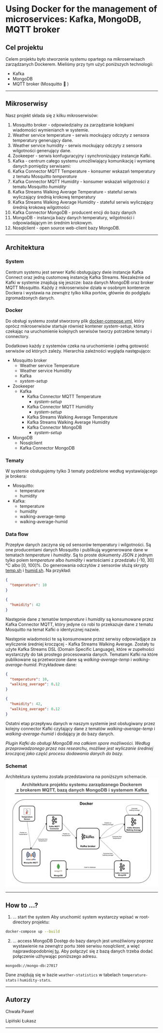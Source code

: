 # Using Docker for the management of microservices: Kafka, MongoDB, MQTT broker

## Cel projektu
Celem projektu było stworzenie systemu opartego na mikroserwisach zarządzanych Dockerem. Mieliśmy przy tym użyć poniższych technologii:
* Kafka
* MongoDB
* MQTT broker (Mosquitto :mosquito:	)

---


## Mikroserwisy
Nasz projekt składa się z kilku mikroserwisów:
1. Mosquitto broker - odpowiedzialny za zarządzanie kolejkami wiadomości wymienianch w systemie.
2. Weather service temperature - serwis mockujący odczyty z sensora temperatury generujący dane.
3. Weather service humidity - serwis mockujący odczyty z sensora wilgotności generujący dane.
4. Zookeeper - serwis konfuguracyjny i synchronizujący instancje Kafki.
5. Kafka - centrum całego systemu umożliwiający komunikację i wymianę danych pomiędzy serwisami:
5. Kafka Connector MQTT Temperature - konsumer wskazań temperatury z tematu Mosquitto *temperature*
5. Kafka Connector MQTT Humidity - konsumer wskazań wilgotności z tematu Mosquitto *humidity*
6. Kafka Streams Walking Average Temperature - stateful serwis wyliczający średnią krokową temperatury
6. Kafka Streams Walking Average Humidity - stateful serwis wyliczający średnią krokową wilgotności
7. Kafka Connector MongoDB - producent encji do bazy danych
8. MongoDB - instancja bazy danych temperatury, wilgotności i odpowiadającym im średnim krokowym.
9. Nosqlclient - open source web-client bazy MongoDB.

---


## Architektura
### System
Centrum systemu jest serwer Kafki obsługujący dwie instancje Kafka Connect oraz jedną customową instancję Kafka Streams. Niezależnie od Kafki w systemie znajdują się jeszcze: baza danych MongoDB oraz broker MQTT Mosquitto. Każdy z mikroserwisów działa w osobnym kontenerze Dockera i wystawia na zewnątrz tylko kilka portów, głównie do podglądu zgromadzonych danych.

### Docker
Do obsługi systemu został stworzony plik [docker-compose.yml](/docker-compose.yml), który oprócz mikroserwisów startuje również kontener *system-setup*, która czekając na uruchomienie kolejnych serwisów tworzy potrzebne tematy i connectory.

Dodatkowo każdy z systemów czeka na uruchomienie i pełną gotowość serwisów od których zależy. Hierarchia zależności wygląda następująco:
- Mosquitto broker
  - Weather service Temperature
  - Weather service Humidity
  - Kafka
  - *system-setup*
- Zookeeper
  - Kafka
    - Kafka Connector MQTT Temperature
      - *system-setup*
    - Kafka Connector MQTT Humidity
      - *system-setup*
    - Kafka Streams Walking Average Temperature
    - Kafka Streams Walking Average Humidity
    - Kafka Connector MongoDB
      - *system-setup*
- MongoDB
  - Nosqlclient
  - Kafka Connector MongoDB

### Tematy
W systemie obsługujemy tylko 3 tematy podzielone według wystawiającego je brokera:
* Mosquitto:
  - temperature
  - humidity
* Kafka:
  - temperature
  - humidity
  - walking-average-temp
  - walking-average-humid

### Data flow
Przepływ danych zaczyna się od sensorów temperatury i wilgotności. Są one producentami danych Mosquitto i publikują wygenerowane dane w tematach *temperature* i *humidity*. Są to proste dokumenty JSON z jednym tylko polem *temperature* albo *humidity* i wartościami z przedziału [-10, 30]°C albo [0, 100]%. Do generowania odczytów z sensorów służą skrypty [temp.sh](/scripts/temp.sh) i [humid.sh](/scripts/humid.sh). Na przykład:
```JSON
{
  "temperature": 10
}
```
```JSON
{
  "humidity": 42
}
```

Następnie dane z tematów *temperature* i *humidity* są konsumowane przez Kafka Connector MQTT, który jedyne co robi to przekazuje dane z tematu Mosquitto na temat Kafki o identycznej nazwie.

Następnie wiadomości te są konsumowane przez serwisy odpowiadjące za wyliczenie średniej kroczącej - Kafka Streams Walking Average. Zostały tu użyte Kafka Streams DSL (Domain Specific Language), które w zupełności wystarczyły do tak prostego procesowania danych. Tematami Kafki na które publikowane są przetworzone dane są *walking-average-temp* i *walking-average-humid*. Przykładowe dane:
```JSON
{
  "temperature": 10,
  "walking_average": 0.12
}
```
```JSON
{
  "humidity": 42,
  "walking_average": 0.12
}
```

Ostatni etap przepływu danych w naszym systemie jest obsługiwany przez kolejny connector Kafki czytający dane z tematów *walking-average-temp* i *walking-average-humid* i dodający je do bazy danych.

*Plugin Kafki do obsługi MongoDB ma całkiem spore możliwości. Według przeprowadzonego przez nas researchu, możliwe jest wyliczanie średniej kroczącej jako część procesu dodawania danych do bazy.*

### Schemat
Architektura systemu została przedstawiona na poniższym schemacie.
![Cannot load the pictrue!](/docs/architecture.png?raw=true)

---


## How to ...?
1. ... start the system
Aby uruchomić system wystarczy wpisać w root-directory projektu:
```bash
docker-compose up --build
```

2. ... access MongoDB
Dostęp do bazy danych jest umożliwiony poprzez wystawienie na zewnątrz portu `3000` serwisu *nosqlclient*, a więć najprawdopodobniej [tu](http://localhost:3000). Aby połączyć się z bazą danych trzeba dodać połączenie użhywając poniższego adresu.
```
mongodb://mongo-db:27017
```
Dane znajdują się w bazie `weather-statistics` w tabelach `temperature-stats` i `humidity-stats`.

---


## Autorzy

Chwała Paweł

Lipiński Łukasz

---
